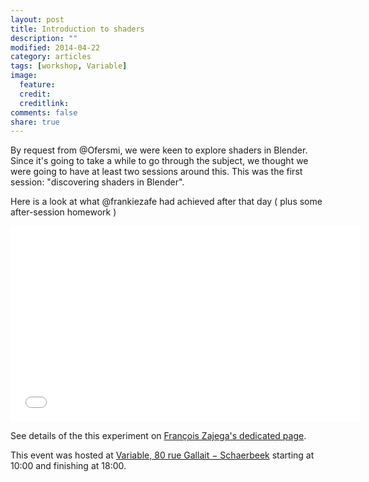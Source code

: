 ```yaml
---
layout: post
title: Introduction to shaders
description: ""
modified: 2014-04-22
category: articles
tags: [workshop, Variable]
image:
  feature: 
  credit: 
  creditlink: 
comments: false
share: true
---
```


By request from @Ofersmi, we were keen to explore shaders in Blender. Since it's going to take a while to go through the subject, we thought we were going to have at least two sessions around this. This was the first session: "discovering shaders in Blender".


Here is a look at what @frankiezafe had achieved after that day ( plus some after-session homework )
<iframe src="//player.vimeo.com/video/85974922?title=0&amp;byline=0&amp;portrait=0&amp;color=ffffff" width="560" height="313" frameborder="0" webkitallowfullscreen mozallowfullscreen allowfullscreen></iframe>

See details of the this experiment on [François Zajega's dedicated page](http://frankiezafe.org/index.php?id=243).


This event was  hosted at [Variable, 80 rue Gallait − Schaerbeek](https://www.openstreetmap.org/way/60317745#map=19/50.86677/4.36900) starting at 10:00 and finishing at 18:00.

